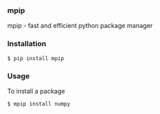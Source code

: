 ### mpip

mpip - fast and efficient python package manager


### Installation

    $ pip install mpip


### Usage

To install a package

    $ mpip install numpy
